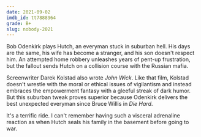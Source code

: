 ```yaml
---
date: 2021-09-02
imdb_id: tt7888964
grade: B+
slug: nobody-2021
---
```


Bob Odenkirk plays Hutch, an everyman stuck in suburban hell. His days are the same, his wife has become a stranger, and his son doesn't respect him. An attempted home robbery unleashes years of pent-up frustration, but the fallout sends Hutch on a collision course with the Russian mafia.

<!-- end -->

Screenwriter Darek Kolstad also wrote <span data-imdb-id="tt2911666">_John Wick_</span>. Like that film, Kolstad doesn't wrestle with the moral or ethical issues of vigilantism and instead embraces the empowerment fantasy with a gleeful streak of dark humor. But this suburban tweak proves superior because Odenkirk delivers the best unexpected everyman since Bruce Willis in <span data-imdb-id="tt0095016">_Die Hard_</span>.

It's a terrific ride. I can't remember having such a visceral adrenaline reaction as when Hutch seals his family in the basement before going to war.

